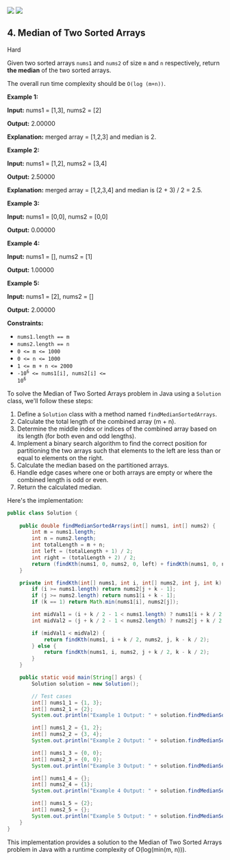 [![](https://img.shields.io/github/stars/LeetCode-Top-Interview-150/LeetCode-Top-Interview-150?label=Stars&style=flat-square)](https://github.com/LeetCode-Top-Interview-150/LeetCode-Top-Interview-150)
[![](https://img.shields.io/github/forks/LeetCode-Top-Interview-150/LeetCode-Top-Interview-150?label=Fork%20me%20on%20GitHub%20&style=flat-square)](https://github.com/LeetCode-Top-Interview-150/LeetCode-Top-Interview-150/fork)

## 4\. Median of Two Sorted Arrays

Hard

Given two sorted arrays `nums1` and `nums2` of size `m` and `n` respectively, return **the median** of the two sorted arrays.

The overall run time complexity should be `O(log (m+n))`.

**Example 1:**

**Input:** nums1 = [1,3], nums2 = [2]

**Output:** 2.00000

**Explanation:** merged array = [1,2,3] and median is 2. 

**Example 2:**

**Input:** nums1 = [1,2], nums2 = [3,4]

**Output:** 2.50000

**Explanation:** merged array = [1,2,3,4] and median is (2 + 3) / 2 = 2.5. 

**Example 3:**

**Input:** nums1 = [0,0], nums2 = [0,0]

**Output:** 0.00000 

**Example 4:**

**Input:** nums1 = [], nums2 = [1]

**Output:** 1.00000 

**Example 5:**

**Input:** nums1 = [2], nums2 = []

**Output:** 2.00000 

**Constraints:**

*   `nums1.length == m`
*   `nums2.length == n`
*   `0 <= m <= 1000`
*   `0 <= n <= 1000`
*   `1 <= m + n <= 2000`
*   <code>-10<sup>6</sup> <= nums1[i], nums2[i] <= 10<sup>6</sup></code>

To solve the Median of Two Sorted Arrays problem in Java using a `Solution` class, we'll follow these steps:

1. Define a `Solution` class with a method named `findMedianSortedArrays`.
2. Calculate the total length of the combined array (m + n).
3. Determine the middle index or indices of the combined array based on its length (for both even and odd lengths).
4. Implement a binary search algorithm to find the correct position for partitioning the two arrays such that elements to the left are less than or equal to elements on the right.
5. Calculate the median based on the partitioned arrays.
6. Handle edge cases where one or both arrays are empty or where the combined length is odd or even.
7. Return the calculated median.

Here's the implementation:

```java
public class Solution {
    
    public double findMedianSortedArrays(int[] nums1, int[] nums2) {
        int m = nums1.length;
        int n = nums2.length;
        int totalLength = m + n;
        int left = (totalLength + 1) / 2;
        int right = (totalLength + 2) / 2;
        return (findKth(nums1, 0, nums2, 0, left) + findKth(nums1, 0, nums2, 0, right)) / 2.0;
    }

    private int findKth(int[] nums1, int i, int[] nums2, int j, int k) {
        if (i >= nums1.length) return nums2[j + k - 1];
        if (j >= nums2.length) return nums1[i + k - 1];
        if (k == 1) return Math.min(nums1[i], nums2[j]);

        int midVal1 = (i + k / 2 - 1 < nums1.length) ? nums1[i + k / 2 - 1] : Integer.MAX_VALUE;
        int midVal2 = (j + k / 2 - 1 < nums2.length) ? nums2[j + k / 2 - 1] : Integer.MAX_VALUE;

        if (midVal1 < midVal2) {
            return findKth(nums1, i + k / 2, nums2, j, k - k / 2);
        } else {
            return findKth(nums1, i, nums2, j + k / 2, k - k / 2);
        }
    }

    public static void main(String[] args) {
        Solution solution = new Solution();

        // Test cases
        int[] nums1_1 = {1, 3};
        int[] nums2_1 = {2};
        System.out.println("Example 1 Output: " + solution.findMedianSortedArrays(nums1_1, nums2_1));

        int[] nums1_2 = {1, 2};
        int[] nums2_2 = {3, 4};
        System.out.println("Example 2 Output: " + solution.findMedianSortedArrays(nums1_2, nums2_2));

        int[] nums1_3 = {0, 0};
        int[] nums2_3 = {0, 0};
        System.out.println("Example 3 Output: " + solution.findMedianSortedArrays(nums1_3, nums2_3));

        int[] nums1_4 = {};
        int[] nums2_4 = {1};
        System.out.println("Example 4 Output: " + solution.findMedianSortedArrays(nums1_4, nums2_4));

        int[] nums1_5 = {2};
        int[] nums2_5 = {};
        System.out.println("Example 5 Output: " + solution.findMedianSortedArrays(nums1_5, nums2_5));
    }
}
```

This implementation provides a solution to the Median of Two Sorted Arrays problem in Java with a runtime complexity of O(log(min(m, n))).